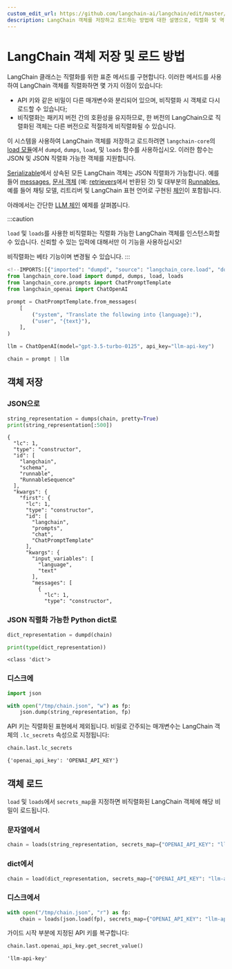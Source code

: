 ```yaml
---
custom_edit_url: https://github.com/langchain-ai/langchain/edit/master/docs/docs/how_to/serialization.ipynb
description: LangChain 객체를 저장하고 로드하는 방법에 대한 설명으로, 직렬화 및 역직렬화의 장점을 다룹니다.
---
```


# LangChain 객체 저장 및 로드 방법

LangChain 클래스는 직렬화를 위한 표준 메서드를 구현합니다. 이러한 메서드를 사용하여 LangChain 객체를 직렬화하면 몇 가지 이점이 있습니다:

- API 키와 같은 비밀이 다른 매개변수와 분리되어 있으며, 비직렬화 시 객체로 다시 로드할 수 있습니다;
- 비직렬화는 패키지 버전 간의 호환성을 유지하므로, 한 버전의 LangChain으로 직렬화된 객체는 다른 버전으로 적절하게 비직렬화될 수 있습니다.

이 시스템을 사용하여 LangChain 객체를 저장하고 로드하려면 `langchain-core`의 [load 모듈](https://api.python.langchain.com/en/latest/core_api_reference.html#module-langchain_core.load)에서 `dumpd`, `dumps`, `load`, 및 `loads` 함수를 사용하십시오. 이러한 함수는 JSON 및 JSON 직렬화 가능한 객체를 지원합니다.

[Serializable](https://api.python.langchain.com/en/latest/load/langchain_core.load.serializable.Serializable.html)에서 상속된 모든 LangChain 객체는 JSON 직렬화가 가능합니다. 예를 들어 [messages](https://api.python.langchain.com/en/latest/core_api_reference.html#module-langchain_core.messages), [문서 객체](https://api.python.langchain.com/en/latest/documents/langchain_core.documents.base.Document.html) (예: [retrievers](/docs/concepts/#retrievers)에서 반환된 것) 및 대부분의 [Runnables](/docs/concepts/#langchain-expression-language-lcel), 예를 들어 채팅 모델, 리트리버 및 LangChain 표현 언어로 구현된 [체인](/docs/how_to/sequence)이 포함됩니다.

아래에서는 간단한 [LLM 체인](/docs/tutorials/llm_chain) 예제를 살펴봅니다.

:::caution

`load` 및 `loads`를 사용한 비직렬화는 직렬화 가능한 LangChain 객체를 인스턴스화할 수 있습니다. 신뢰할 수 있는 입력에 대해서만 이 기능을 사용하십시오!

비직렬화는 베타 기능이며 변경될 수 있습니다.
:::

```python
<!--IMPORTS:[{"imported": "dumpd", "source": "langchain_core.load", "docs": "https://api.python.langchain.com/en/latest/load/langchain_core.load.dump.dumpd.html", "title": "How to save and load LangChain objects"}, {"imported": "dumps", "source": "langchain_core.load", "docs": "https://api.python.langchain.com/en/latest/load/langchain_core.load.dump.dumps.html", "title": "How to save and load LangChain objects"}, {"imported": "load", "source": "langchain_core.load", "docs": "https://api.python.langchain.com/en/latest/load/langchain_core.load.load.load.html", "title": "How to save and load LangChain objects"}, {"imported": "loads", "source": "langchain_core.load", "docs": "https://api.python.langchain.com/en/latest/load/langchain_core.load.load.loads.html", "title": "How to save and load LangChain objects"}, {"imported": "ChatPromptTemplate", "source": "langchain_core.prompts", "docs": "https://api.python.langchain.com/en/latest/prompts/langchain_core.prompts.chat.ChatPromptTemplate.html", "title": "How to save and load LangChain objects"}, {"imported": "ChatOpenAI", "source": "langchain_openai", "docs": "https://api.python.langchain.com/en/latest/chat_models/langchain_openai.chat_models.base.ChatOpenAI.html", "title": "How to save and load LangChain objects"}]-->
from langchain_core.load import dumpd, dumps, load, loads
from langchain_core.prompts import ChatPromptTemplate
from langchain_openai import ChatOpenAI

prompt = ChatPromptTemplate.from_messages(
    [
        ("system", "Translate the following into {language}:"),
        ("user", "{text}"),
    ],
)

llm = ChatOpenAI(model="gpt-3.5-turbo-0125", api_key="llm-api-key")

chain = prompt | llm
```


## 객체 저장

### JSON으로

```python
string_representation = dumps(chain, pretty=True)
print(string_representation[:500])
```

```output
{
  "lc": 1,
  "type": "constructor",
  "id": [
    "langchain",
    "schema",
    "runnable",
    "RunnableSequence"
  ],
  "kwargs": {
    "first": {
      "lc": 1,
      "type": "constructor",
      "id": [
        "langchain",
        "prompts",
        "chat",
        "ChatPromptTemplate"
      ],
      "kwargs": {
        "input_variables": [
          "language",
          "text"
        ],
        "messages": [
          {
            "lc": 1,
            "type": "constructor",
```

### JSON 직렬화 가능한 Python dict로

```python
dict_representation = dumpd(chain)

print(type(dict_representation))
```

```output
<class 'dict'>
```

### 디스크에

```python
import json

with open("/tmp/chain.json", "w") as fp:
    json.dump(string_representation, fp)
```


API 키는 직렬화된 표현에서 제외됩니다. 비밀로 간주되는 매개변수는 LangChain 객체의 `.lc_secrets` 속성으로 지정됩니다:

```python
chain.last.lc_secrets
```


```output
{'openai_api_key': 'OPENAI_API_KEY'}
```


## 객체 로드

`load` 및 `loads`에서 `secrets_map`을 지정하면 비직렬화된 LangChain 객체에 해당 비밀이 로드됩니다.

### 문자열에서

```python
chain = loads(string_representation, secrets_map={"OPENAI_API_KEY": "llm-api-key"})
```


### dict에서

```python
chain = load(dict_representation, secrets_map={"OPENAI_API_KEY": "llm-api-key"})
```


### 디스크에서

```python
with open("/tmp/chain.json", "r") as fp:
    chain = loads(json.load(fp), secrets_map={"OPENAI_API_KEY": "llm-api-key"})
```


가이드 시작 부분에 지정된 API 키를 복구합니다:

```python
chain.last.openai_api_key.get_secret_value()
```


```output
'llm-api-key'
```